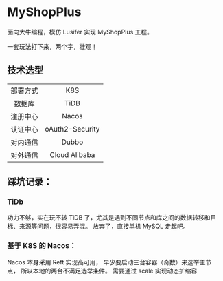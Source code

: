 # MyShopPlus

面向大牛编程，模仿 Lusifer 实现 MyShopPlus 工程。

一套玩法打下来，两个字，壮观！

## 技术选型

|      |      |
| :----: | :--: |
| 部署方式 | K8S | 
| 数据库 | TiDB |
| 注册中心 | Nacos |
| 认证中心 | oAuth2-Security |
| 对内通信 | Dubbo |
| 对外通信 | Cloud Alibaba |



## 踩坑记录：
### TiDb
功力不够，实在玩不转 TiDB 了，尤其是遇到不同节点和库之间的数据转移和目标、来源等问题，很容易弄混。
放弃了，直接单机 MySQL 走起吧。

### 基于 K8S 的 Nacos：
Nacos 本身采用 Reft 实现高可用，
早少要启动三台容器（奇数）来选举主节点，
所以本地的两台不满足选举条件。
需要通过 scale 实现动态扩缩容



















